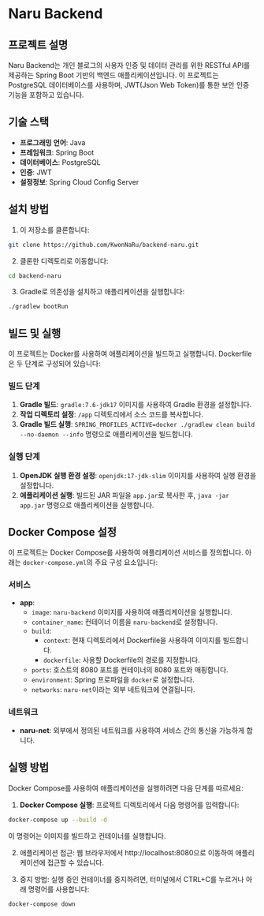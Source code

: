 # Naru Backend

## 프로젝트 설명

Naru Backend는 개인 블로그의 사용자 인증 및 데이터 관리를 위한 RESTful API를 제공하는 Spring Boot 기반의 백엔드 애플리케이션입니다. 이 프로젝트는 PostgreSQL 데이터베이스를 사용하며, JWT(Json Web Token)를 통한 보안 인증 기능을 포함하고 있습니다.

## 기술 스택

-   **프로그래밍 언어**: Java
-   **프레임워크**: Spring Boot
-   **데이터베이스**: PostgreSQL
-   **인증**: JWT
-   **설정정보**: Spring Cloud Config Server

## 설치 방법

1. 이 저장소를 클론합니다:

```bash
git clone https://github.com/KwonNaRu/backend-naru.git
```

2. 클론한 디렉토리로 이동합니다:

```bash
cd backend-naru
```

3. Gradle로 의존성을 설치하고 애플리케이션을 실행합니다:

```bash
./gradlew bootRun
```

## 빌드 및 실행

이 프로젝트는 Docker를 사용하여 애플리케이션을 빌드하고 실행합니다. Dockerfile은 두 단계로 구성되어 있습니다:

### 빌드 단계

1. **Gradle 빌드**: `gradle:7.6-jdk17` 이미지를 사용하여 Gradle 환경을 설정합니다.
2. **작업 디렉토리 설정**: `/app` 디렉토리에서 소스 코드를 복사합니다.
3. **Gradle 빌드 실행**: `SPRING_PROFILES_ACTIVE=docker ./gradlew clean build --no-daemon --info` 명령으로 애플리케이션을 빌드합니다.

### 실행 단계

1. **OpenJDK 실행 환경 설정**: `openjdk:17-jdk-slim` 이미지를 사용하여 실행 환경을 설정합니다.
2. **애플리케이션 실행**: 빌드된 JAR 파일을 `app.jar`로 복사한 후, `java -jar app.jar` 명령으로 애플리케이션을 실행합니다.

## Docker Compose 설정

이 프로젝트는 Docker Compose를 사용하여 애플리케이션 서비스를 정의합니다. 아래는 `docker-compose.yml`의 주요 구성 요소입니다:

### 서비스

-   **app**:
    -   `image`: `naru-backend` 이미지를 사용하여 애플리케이션을 실행합니다.
    -   `container_name`: 컨테이너 이름을 `naru-backend`로 설정합니다.
    -   `build`:
        -   `context`: 현재 디렉토리에서 Dockerfile을 사용하여 이미지를 빌드합니다.
        -   `dockerfile`: 사용할 Dockerfile의 경로를 지정합니다.
    -   `ports`: 호스트의 8080 포트를 컨테이너의 8080 포트와 매핑합니다.
    -   `environment`: Spring 프로파일을 `docker`로 설정합니다.
    -   `networks`: `naru-net`이라는 외부 네트워크에 연결됩니다.

### 네트워크

-   **naru-net**: 외부에서 정의된 네트워크를 사용하여 서비스 간의 통신을 가능하게 합니다.

## 실행 방법

Docker Compose를 사용하여 애플리케이션을 실행하려면 다음 단계를 따르세요:

1. **Docker Compose 실행**: 프로젝트 디렉토리에서 다음 명령어를 입력합니다:

```bash
docker-compose up --build -d
```

이 명령어는 이미지를 빌드하고 컨테이너를 실행합니다.

2. 애플리케이션 접근: 웹 브라우저에서 http://localhost:8080으로 이동하여 애플리케이션에 접근할 수 있습니다.

3. 중지 방법: 실행 중인 컨테이너를 중지하려면, 터미널에서 CTRL+C를 누르거나 아래 명령어를 사용합니다:

```bash
docker-compose down
```
